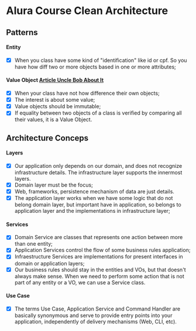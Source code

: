 # Alura Course Clean Architecture

## Patterns

#### Entity

- [x] When you class have some kind of "identification" like id or cpf. So you have how diff two or more 
objects based in one or more attributes;

#### Value Object [Article Uncle Bob About It](https://martinfowler.com/bliki/ValueObject.html)

- [x] When your class have not how difference their own objects;
- [x] The interest is about some value;
- [x] Value objects should be immutable;
- [x] If equality between two objects of a class is verified by comparing all their values, it is a Value Object.

## Architecture Conceps

#### Layers

- [x] Our application only depends on our domain, and does not recognize infrastructure details. The infrastructure layer supports the innermost layers.
- [x] Domain layer must be the focus;
- [x] Web, frameworks, persistence mechanism of data are just details.
- [x] The application layer works when we have some logic that do not belong domain layer, but important have in application, so belongs to application layer and the implementations in infrastructure layer;

#### Services

- [x] Domain Service are classes that represents one action between more than one entity;
- [x] Application Services control the flow of some business rules application;
- [x] Infraestructure Services are implementations for present interfaces in domain or application layers;
- [x] Our business rules should stay in the entities and VOs, but that doesn't always make sense. When we need to perform some action that is not part of any entity or a VO, we can use a Service class.

#### Use Case

- [x] The terms Use Case, Application Service and Command Handler are basically synonymous and serve to provide entry points into your application, independently of delivery mechanisms (Web, CLI, etc).